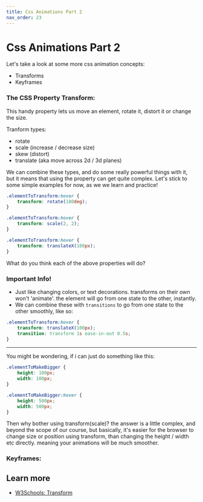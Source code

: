 ```yaml
---
title: Css Animations Part 2
nav_order: 23
---
```


# Css Animations Part 2

Let's take a look at some more css animation concepts:

-   Transforms
-   Keyframes

### The CSS Property Transform:

This handy property lets us move an element, rotate it, distort it or change the size.

Tranform types:

-   rotate
-   scale (increase / decrease size)
-   skew (distort)
-   translate (aka move across 2d / 3d planes)

We can combine these types, and do some really powerful things with it, but it means that using the property can get quite complex. Let's stick to some simple examples for now, as we we learn and practice!

```css
.elementToTransform:hover {
    transform: rotate(180deg);
}
```

```css
.elementToTransform:hover {
    transform: scale(2, 2);
}
```

```css
.elementToTransform:hover {
    transform: translateX(100px);
}
```

What do you think each of the above properties will do?

### Important Info!

-   Just like changing colors, or text decorations. transforms on their own won't 'animate'. the element will go from one state to the other, instantly.
-   We can combine these with `transitions` to go from one state to the other smoothly, like so:

```css
.elementToTransform:hover {
    transform: translateX(100px);
    transition: transform 1s ease-in-out 0.5s;
}
```

---

You might be wondering, if i can just do something like this:

```css
.elementToMakeBigger {
    height: 100px;
    width: 100px;
}
```

```css
.elementToMakeBigger:hover {
    height: 500px;
    width: 500px;
}
```

Then why bother using transform(scale)? the answer is a little complex, and beyond the scope of our course, but basically, it's easier for the browser to change size or position using transform, than changing the height / width etc directly. meaning your animations will be much smoother.

### Keyframes:

## Learn more

-   [W3Schools: Transform](https://www.w3schools.com/cssref/css3_pr_transform.asp)
